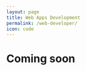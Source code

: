 ```yaml
---
layout: page
title: Web Apps Development
permalink: /web-developer/
icon: code
---
```


# Coming soon
